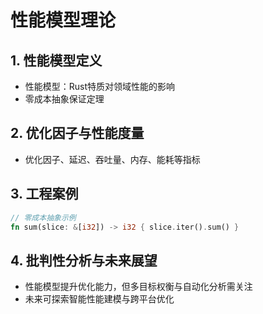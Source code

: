 # 性能模型理论

## 1. 性能模型定义

- 性能模型：Rust特质对领域性能的影响
- 零成本抽象保证定理

## 2. 优化因子与性能度量

- 优化因子、延迟、吞吐量、内存、能耗等指标

## 3. 工程案例

```rust
// 零成本抽象示例
fn sum(slice: &[i32]) -> i32 { slice.iter().sum() }
```

## 4. 批判性分析与未来展望

- 性能模型提升优化能力，但多目标权衡与自动化分析需关注
- 未来可探索智能性能建模与跨平台优化
